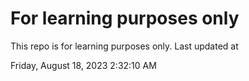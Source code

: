 # For learning purposes only
This repo is for learning purposes only.
Last updated at

Friday, August 18, 2023 2:32:10 AM

